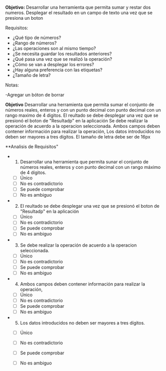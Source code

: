 **Objetivo:** 
Desarrollar una herramienta que permita sumar y restar dos numeros. Desplegar el resultado en un campo de texto una vez que se presiona un boton


Requisitos:
- ¿Qué tipo de números?
- ¿Rango de números?
- ¿Las operaciones son al mismo tiempo?
- ¿Se necesita guardar los resultados anteriores?
- ¿Qué pasa una vez que se realizó la operación?
- ¿Cómo se van a desplegar los errores?
- ¿Hay alguna preferencia con las etiquetas?
- ¿Tamaño de letra?

Notas:

-Agregar un bóton de borrar

**Objetivo**
Desarrollar una herramienta que permita sumar el conjunto de números reales, enteros y con un punto decimal con punto decimal con un rango maximo de 4 digitos.
El reultado se debe desplegar una vez que se presionó el boton de "Resultadp" en la aplicación 
Se debe realizar la operación de acuerdo a la operacion seleccionada.
Ambos campos deben contener información para realizar la operación,
Los datos introducidos no deben ser mayores a tres dígitos.
El tamaño de letra debe ser de 16px

**Analisis de Requisitos"
- 1. Desarrollar una herramienta que permita sunar el conjunto de números reales, enteros y con punto decimal con un rango máximo de 4 dígitos.
   - [ ] Único  
   - [ ] No es contradictorio
   - [ ] Se puede comprobar
   - [ ] No es ambiguo
- 2. El reultado se debe desplegar una vez que se presionó el boton de "Resultadp" en la aplicación 
   - [ ] Único  
   - [ ] No es contradictorio
   - [ ] Se puede comprobar
   - [ ] No es ambiguo
- 3. Se debe realizar la operación de acuerdo a la operacion seleccionada.
   - [ ] Único  
   - [ ] No es contradictorio
   - [ ] Se puede comprobar
   - [ ] No es ambiguo
- 4. Ambos campos deben contener información para realizar la operación,
   - [ ] Único  
   - [ ] No es contradictorio
   - [ ] Se puede comprobar
   - [ ] No es ambiguo
- 5. Los datos introducidos no deben ser mayores a tres dígitos.
   - [ ] Único  
   - [ ] No es contradictorio
   - [ ] Se puede comprobar
   - [ ] No es ambiguo  
   

